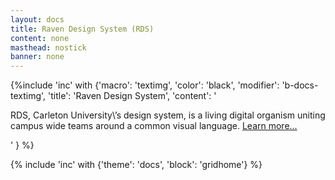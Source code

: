```yaml
---
layout: docs
title: Raven Design System (RDS)
content: none
masthead: nostick
banner: none
---
```

{%include 'inc' with {'macro': 'textimg', 
    'color': 'black', 
    'modifier': 'b-docs-textimg',
    'title': 'Raven Design System',
    'content': '<p>RDS, Carleton University\’s design system, is a living digital organism uniting campus wide teams around a common visual language. <a href="dev/">Learn more…</a></p>'
    } %}

{% include 'inc' with {'theme': 'docs', 'block': 'gridhome'} %}
